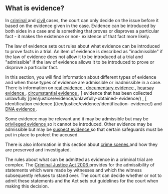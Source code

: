 ##  What is evidence?

In [ criminal ](/en/justice/criminal-law/criminal-trial/criminal-trial/) and [
civil ](/en/justice/civil-law/taking-and-appealing-a-civil-case/) cases, the
court can only decide on the issue before it based on the evidence given in
the case. Evidence can be introduced by both sides in a case and is something
that proves or disproves a particular fact - it makes the existence or non-
existence of that fact more likely.

The law of evidence sets out rules about what evidence can be introduced to
prove facts in a trial. An item of evidence is described as "inadmissible" if
the law of evidence does not allow it to be introduced at a trial and
"admissible" if the law of evidence allows it to be introduced to prove or
disprove a particular fact.

In this section, you will find information about different types of evidence
and when those types of evidence are admissible or inadmissible in a case.
There is information on [ real evidence ](/en/justice/evidence/real-evidence/)
, [ documentary evidence ](/en/justice/evidence/documentary-evidence/) , [
hearsay evidence ](/en/justice/evidence/hearsay-evidence/) , [ circumstantial
evidence ](/en/justice/evidence/circumstantial-evidence/) , [ evidence that
has been collected unlawfully ](/en/justice/evidence/unlawfully-obtained-
evidence/) , [ identification evidence ](/en/justice/evidence/identification-
evidence/) and [ DNA evidence ](/en/justice/evidence/dna-evidence/) .

Some evidence may be relevant and it may be admissible but may be [ privileged
evidence ](/en/justice/evidence/privileged-evidence/) so it cannot be
introduced. Other evidence may be admissible but may be [ suspect evidence
](/en/justice/evidence/suspect-evidence/) so that certain safeguards must be
put in place to protect the accused.

There is also information in this section about [ crime scenes
](/en/justice/evidence/crime-scenes/) and how they are preserved and
investigated.

The rules about what can be admitted as evidence in a criminal trial are
complex. The [ Criminal Justice Act 2006
](http://www.irishstatutebook.ie/eli/2006/act/26/enacted/en/print) provides
for the admissibility of statements which were made by witnesses and which the
witness subsequently refuses to stand over. The court can decide whether or
not to admit these statements and the Act sets out guidelines for the court
when making this decision.
